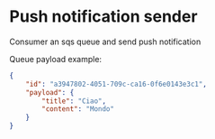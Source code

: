# Push notification sender

Consumer an sqs queue and send push notification

Queue payload example:

```json
{
    "id": "a3947802-4051-709c-ca16-0f6e0143e3c1",
    "payload": {
        "title": "Ciao",
        "content": "Mondo"
    }
}
```